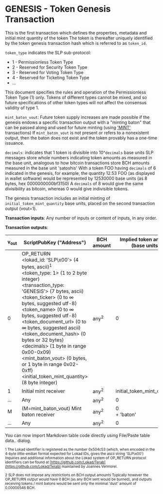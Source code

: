# GENESIS - Token Genesis Transaction

This is the first transaction which defines the properties, metadata and initial mint quantity of the token
The token is thereafter uniquely identified by the token genesis transaction hash which is referred to as `token_id`.

`token_type` indicates the SLP sub-protocol:

* 1 - Permissionless Token Type
* 2 - Reserved for Security Token Type
* 3 - Reserved for Voting Token Type
* 4 - Reserved for Ticketing Token Type
* ...

This document specifies the rules and operation of the Permissionless Token Type (1) only.
Tokens of different types cannot be mixed, and so future specifications of other token types will not affect the consensus validity of type 1.

`mint_baton_vout`: Future token supply increases are made possible if the genesis endows a specific transaction output with a "minting baton" that can be passed along and used for future minting (using ['MINT'](/protocol/slp/mint.md) transactions)
If `mint_baton_vout` is not present or refers to a nonexistent output, then the baton does not exist and the token provably has a one-time issuance.

`decimals`: indicates that 1 token is divisible into 10^`decimals` base units
SLP messages store whole numbers indicating token amounts as measured in the base unit, analogous to how bitcoin transactions store BCH amounts measured in the base unit 'satoshis'
With a token FOO having `decimals` of 6 indicated in the genesis, for example, the quantity 12.53 FOO (as displayed in wallet software) would be represented by 12530000 base units (as 8 bytes, hex 0000000000bf3150)
A `decimals` of 8 would give the same divisibility as bitcoin, whereas 0 would give indivisible tokens.

The genesis transaction includes an initial minting of `initial_token_mint_quantity` base units, placed on the second transaction output (vout=1).

**Transaction inputs**: Any number of inputs or content of inputs, in any order.

**Transaction outputs**:

| v<sub>out</sub> | ScriptPubKey ("Address")| BCH amount| Implied token amount (base units) |
| - | - | - | - |
| 0 | OP_RETURN<br>&lt;lokad_id: 'SLP\x00'&gt; (4 bytes, ascii)<sup>1</sup><br>&lt;token_type: 1&gt; (1 to 2 byte integer)<br>&lt;transaction_type: 'GENESIS'&gt; (7 bytes, ascii)<br>&lt;token_ticker&gt; (0 to ∞ bytes, suggested utf-8)<br>&lt;token_name&gt; (0 to ∞ bytes, suggested utf-8)<br>&lt;token_document_url&gt; (0 to ∞ bytes, suggested ascii)<br>&lt;token_document_hash&gt; (0 bytes or 32 bytes)<br>&lt;decimals&gt; (1 byte in range 0x00-0x09)<br>&lt;mint_baton_vout&gt; (0 bytes, or 1 byte in range 0x02-0xff)<br>&lt;initial_token_mint_quantity&gt; (8 byte integer)<br> | any<sup>2</sup> | 0 |
| 1 | Initial mint receiver | any<sup>2</sup> | initial_token_mint_quantity |
| ... | Any | any<sup>2</sup> | 0 |
| M | (M=mint_baton_vout) Mint baton receiver | any<sup>2</sup> | 0<br>+ 'baton' |
| ... | Any | any<sup>2</sup> | 0 |
You can now import Markdown table code directly using File/Paste table data..
dialog.




<sup>1
The Lokad identifier is registered as the number 0x504c53 (which, when encoded in the 4-byte little-endian format expected for Lokad IDs, gives the ascii string 'SLP\x00')
Inquiries and additional information about the Lokad system of OP_RETURN protocol identifiers can be found at [https://github.com/Lokad/Terab](https://github.com/Lokad/Terab) maintained by Joannes Vermorel.</sup>

<sup>2
SLP does not impose any restrictions on BCH output amounts
Typically however the OP_RETURN output would have 0 BCH (as any BCH sent would be burned), and outputs receiving tokens / mint batons would be sent only the minimal 'dust' amount of 0.00000546 BCH.</sup>
